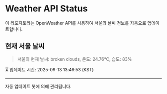 
# Weather API Status

이 리포지토리는 OpenWeather API를 사용하여 서울의 날씨 정보를 자동으로 업데이트합니다.

## 현재 서울 날씨
> 서울의 현재 날씨: broken clouds, 온도: 24.76°C, 습도: 83%

⏳ 업데이트 시간: 2025-09-13 13:46:53 (KST)

---
자동 업데이트 봇에 의해 관리됩니다.
